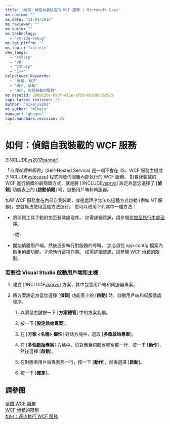 ```yaml
---
title: "如何：偵錯自我裝載的 WCF 服務 | Microsoft Docs"
ms.custom: ""
ms.date: "11/04/2016"
ms.reviewer: ""
ms.suite: ""
ms.technology: 
  - "vs-ide-debug"
ms.tgt_pltfrm: ""
ms.topic: "article"
dev_langs: 
  - "FSharp"
  - "VB"
  - "CSharp"
  - "C++"
helpviewer_keywords: 
  - "偵錯, WCF"
  - "WCF, 偵錯"
  - "WCF, 自我裝載的服務"
ms.assetid: 288922be-ba3f-411e-af50-bba39c9529cc
caps.latest.revision: 25
author: "mikejo5000"
ms.author: "mikejo"
manager: "ghogen"
caps.handback.revision: 25
---
```

# 如何：偵錯自我裝載的 WCF 服務
[!INCLUDE[vs2017banner](../code-quality/includes/vs2017banner.md)]

「*自我裝載的服務*」\(Self\-Hosted Service\) 是一項不會在 IIS、WCF 服務主機或 [!INCLUDE[vstecasp](../code-quality/includes/vstecasp_md.md)] 程式開發伺服器內部執行的 WCF 服務。  對自我裝載的 WCF 進行偵錯的最簡單方式，就是將 [!INCLUDE[vsprvs](../code-quality/includes/vsprvs_md.md)] 設定為當您選擇了 \[**偵錯**\] 功能表上的 \[**啟動偵錯**\] 時，啟動用戶端和伺服器。  
  
 如果 WCF 服務會在內部自我裝載，或是處理序無法以這種方式啟動 \(例如 NT 服務\)，您就無法使用這個方法進行。  您可以改用下列其中一種方法：  
  
-   將偵錯工具手動附加至裝載處理序。  如需詳細資訊，請參閱[附加至執行中處理序](../debugger/attach-to-running-processes-with-the-visual-studio-debugger.md)。  
  
     \-或\-  
  
-   開始偵錯用戶端，然後逐步執行對服務的呼叫。  您必須在 app.config 檔案內啟用偵錯功能，才能執行這項作業。  如需詳細資訊，請參閱 [WCF 偵錯的限制](../debugger/limitations-on-wcf-debugging.md)。  
  
### 若要從 Visual Studio 啟動用戶端和主機  
  
1.  建立 [!INCLUDE[vsprvs](../code-quality/includes/vsprvs_md.md)] 方案，其中包含用戶端和伺服器專案。  
  
2.  將方案設定為當您選擇 \[**偵錯**\] 功能表上的 \[**啟動**\] 時，啟動用戶端和伺服器處理序。  
  
    1.  以滑鼠右鍵按一下 \[**方案總管**\] 中的方案名稱。  
  
    2.  按一下 \[**設定啟始專案**\]。  
  
    3.  在 \[**方案 \<名稱\> 屬性**\] 對話方塊中，選取 \[**多個啟始專案**\]。  
  
    4.  在 \[**多個啟始專案**\] 方格中，於對應至伺服器專案那一行，按一下 \[**動作**\]，然後選擇 \[**啟動**\]。  
  
    5.  在對應至用戶端專案那一行，按一下 \[**動作**\]，然後選擇 \[**啟動**\]。  
  
    6.  按一下 \[**確定**\]。  
  
## 請參閱  
 [偵錯 WCF 服務](../debugger/debugging-wcf-services.md)   
 [WCF 偵錯的限制](../debugger/limitations-on-wcf-debugging.md)   
 [如何：逐步執行 WCF 服務](../debugger/how-to-step-into-wcf-services.md)